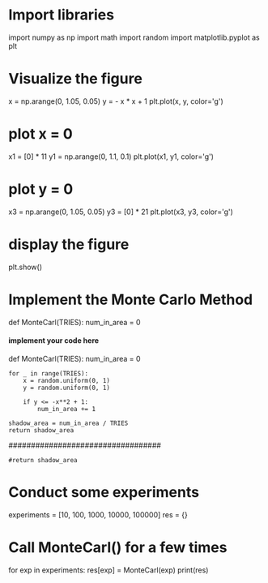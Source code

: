# Import libraries
import numpy as np
import math
import random
import matplotlib.pyplot as plt

# Visualize the figure
x = np.arange(0, 1.05, 0.05)
y = - x * x + 1
plt.plot(x, y, color='g')

# plot x = 0
x1 = [0] * 11
y1 = np.arange(0, 1.1, 0.1)
plt.plot(x1, y1, color='g')

# plot y = 0
x3 = np.arange(0, 1.05, 0.05)
y3 = [0] * 21
plt.plot(x3, y3, color='g')

# display the figure
plt.show()

# Implement the Monte Carlo Method
def MonteCarl(TRIES):
    num_in_area = 0

#### implement your code here ####
def MonteCarl(TRIES):
    num_in_area = 0
   
    for _ in range(TRIES):
        x = random.uniform(0, 1)
        y = random.uniform(0, 1)
       
        if y <= -x**2 + 1:
            num_in_area += 1
   
    shadow_area = num_in_area / TRIES
    return shadow_area
##################################
    
    #return shadow_area

# Conduct some experiments
experiments = [10, 100, 1000, 10000, 100000]
res = {}
# Call MonteCarl() for a few times
for exp in experiments:
    res[exp] = MonteCarl(exp)
print(res)
